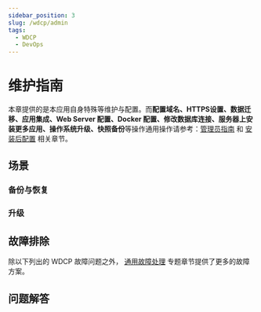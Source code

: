 ```yaml
---
sidebar_position: 3
slug: /wdcp/admin
tags:
  - WDCP
  - DevOps
---
```



# 维护指南

本章提供的是本应用自身特殊等维护与配置。而**配置域名、HTTPS设置、数据迁移、应用集成、Web Server 配置、Docker 配置、修改数据库连接、服务器上安装更多应用、操作系统升级、快照备份**等操作通用操作请参考：[管理员指南](../administrator) 和 [安装后配置](../install/setup/) 相关章节。

## 场景

### 备份与恢复

### 升级

## 故障排除

除以下列出的 WDCP 故障问题之外， [通用故障处理](../troubleshoot) 专题章节提供了更多的故障方案。 


## 问题解答